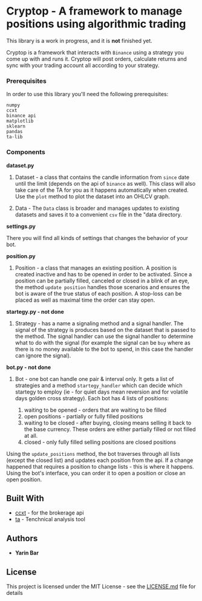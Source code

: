 

# Cryptop - A framework to manage positions using algorithmic trading

This library is a work in progress, and it is **not** finished yet.

Cryptop is a framework that interacts with `Binance` using a strategy you come up with and runs it. Cryptop will post orders, calculate returns and sync with your trading account all according to your strategy.

### Prerequisites

In order to use this library you'll need the following prerequisites:

```
numpy
ccxt
binance api
matplotlib
sklearn 
pandas
ta-lib
```


### Components

**dataset.py**

1. Dataset - a class that contains the candle information from `since` date until the limit (depends on the api of `binance` as well). This class will also take care of the TA for you as it happens automatically when created. Use the `plot` method to plot the dataset into an OHLCV graph.

2. Data - The `Data` class is broader and manages updates to existing datasets and saves it to a convenient `csv` file in the "data directory.


**settings.py**

There you will find all kinds of settings that changes the behavior of your bot.


**position.py**

1. Position - a class that manages an existing position. A position is created inactive and has to be opened in order to be activated. Since a position can be partially filled, canceled or closed in a blink of an eye, the method `update position` handles those scenarios and ensures the bot is aware of the true status of each position. A stop-loss can be placed as well as maximal time the order can stay open. 


**startegy.py - not done**

1. Strategy - has a name a signaling method and a signal handler. The signal of the strategy is produces based on the dataset that is passed to the method. The signal handler can use the signal handler to determine what to do with the signal (for example the signal can be `buy` where as there is no money available to the bot to spend, in this case the handler can ignore the signal).


**bot.py - not done**

1. Bot - one bot can handle one pair & interval only. It gets a list of strategies and a method `startegy_handler` which can decide which startegy to employ (ie - for quiet days mean reversion and for volatile days golden cross strategy). Each bot has 4 lists of positions:


    1. waiting to be opened - orders that are waiting to be filled
    2. open positions - partially or fully filled positions
    3. waiting to be closed - after buying, closing means selling it back to the base currency. These orders are either partially filled or not filled at all.
    4. closed - only fully filled selling positions are closed positions

Using the `update_positions` method, the bot traverses through all lists (except the closed list) and updates each position from the api. If a change happened that requires a position to change lists - this is where it happens.
Using the bot's interface, you can order it to open a position or close an open position.

## Built With

* [ccxt](https://github.com/ccxt/ccxt) - for the brokerage api
* [ta](https://github.com/bukosabino/ta) - Tenchnical analysis tool


## Authors

* **Yarin Bar**


## License

This project is licensed under the MIT License - see the [LICENSE.md](LICENSE.md) file for details

